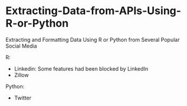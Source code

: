 # Extracting-Data-from-APIs-Using-R-or-Python
Extracting and Formatting Data Using R or Python from Several Popular Social Media

R:
* Linkedin: Some features had been blocked by LinkedIn
* Zillow

Python:
* Twitter
